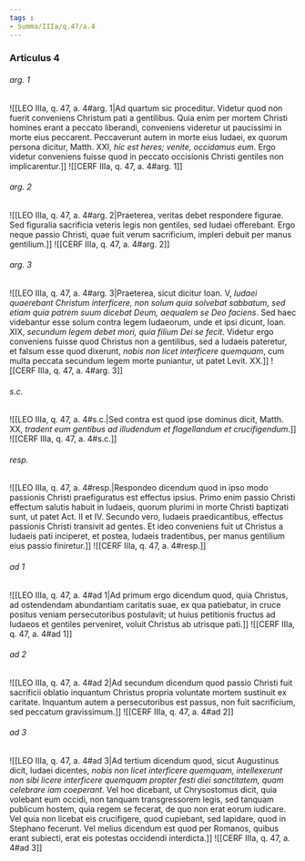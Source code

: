 ```yaml
---
tags : 
- Summa/IIIa/q.47/a.4
---
```


### Articulus 4

###### arg. 1
![[LEO IIIa, q. 47, a. 4#arg. 1|Ad quartum sic proceditur. Videtur quod non fuerit conveniens Christum pati a gentilibus. Quia enim per mortem Christi homines erant a peccato liberandi, conveniens videretur ut paucissimi in morte eius peccarent. Peccaverunt autem in morte eius Iudaei, ex quorum persona dicitur, Matth. XXI, *hic est heres; venite, occidamus eum*. Ergo videtur conveniens fuisse quod in peccato occisionis Christi gentiles non implicarentur.]]
![[CERF IIIa, q. 47, a. 4#arg. 1]]

###### arg. 2
![[LEO IIIa, q. 47, a. 4#arg. 2|Praeterea, veritas debet respondere figurae. Sed figuralia sacrificia veteris legis non gentiles, sed Iudaei offerebant. Ergo neque passio Christi, quae fuit verum sacrificium, impleri debuit per manus gentilium.]]
![[CERF IIIa, q. 47, a. 4#arg. 2]]

###### arg. 3
![[LEO IIIa, q. 47, a. 4#arg. 3|Praeterea, sicut dicitur Ioan. V, *Iudaei quaerebant Christum interficere, non solum quia solvebat sabbatum, sed etiam quia patrem suum dicebat Deum, aequalem se Deo faciens*. Sed haec videbantur esse solum contra legem Iudaeorum, unde et ipsi dicunt, Ioan. XIX, *secundum legem debet mori, quia filium Dei se fecit*. Videtur ergo conveniens fuisse quod Christus non a gentilibus, sed a Iudaeis pateretur, et falsum esse quod dixerunt, *nobis non licet interficere quemquam*, cum multa peccata secundum legem morte puniantur, ut patet Levit. XX.]]
![[CERF IIIa, q. 47, a. 4#arg. 3]]

###### s.c.
![[LEO IIIa, q. 47, a. 4#s.c.|Sed contra est quod ipse dominus dicit, Matth. XX, *tradent eum gentibus ad illudendum et flagellandum et crucifigendum*.]]
![[CERF IIIa, q. 47, a. 4#s.c.]]

###### resp.
![[LEO IIIa, q. 47, a. 4#resp.|Respondeo dicendum quod in ipso modo passionis Christi praefiguratus est effectus ipsius. Primo enim passio Christi effectum salutis habuit in Iudaeis, quorum plurimi in morte Christi baptizati sunt, ut patet Act. II et IV. Secundo vero, Iudaeis praedicantibus, effectus passionis Christi transivit ad gentes. Et ideo conveniens fuit ut Christus a Iudaeis pati inciperet, et postea, Iudaeis tradentibus, per manus gentilium eius passio finiretur.]]
![[CERF IIIa, q. 47, a. 4#resp.]]

###### ad 1
![[LEO IIIa, q. 47, a. 4#ad 1|Ad primum ergo dicendum quod, quia Christus, ad ostendendam abundantiam caritatis suae, ex qua patiebatur, in cruce positus veniam persecutoribus postulavit; ut huius petitionis fructus ad Iudaeos et gentiles perveniret, voluit Christus ab utrisque pati.]]
![[CERF IIIa, q. 47, a. 4#ad 1]]

###### ad 2
![[LEO IIIa, q. 47, a. 4#ad 2|Ad secundum dicendum quod passio Christi fuit sacrificii oblatio inquantum Christus propria voluntate mortem sustinuit ex caritate. Inquantum autem a persecutoribus est passus, non fuit sacrificium, sed peccatum gravissimum.]]
![[CERF IIIa, q. 47, a. 4#ad 2]]

###### ad 3
![[LEO IIIa, q. 47, a. 4#ad 3|Ad tertium dicendum quod, sicut Augustinus dicit, Iudaei dicentes, *nobis non licet interficere quemquam, intellexerunt non sibi licere interficere quemquam propter festi diei sanctitatem, quam celebrare iam coeperant*. Vel hoc dicebant, ut Chrysostomus dicit, quia volebant eum occidi, non tanquam transgressorem legis, sed tanquam publicum hostem, quia regem se fecerat, de quo non erat eorum iudicare. Vel quia non licebat eis crucifigere, quod cupiebant, sed lapidare, quod in Stephano fecerunt. Vel melius dicendum est quod per Romanos, quibus erant subiecti, erat eis potestas occidendi interdicta.]]
![[CERF IIIa, q. 47, a. 4#ad 3]]

